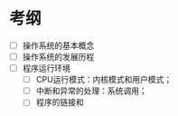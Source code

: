 # 考纲
- [ ] 操作系统的基本概念
- [ ] 操作系统的发展历程
- [ ] 程序运行环境
	- [ ] CPU运行模式：内核模式和用户模式；
	- [ ] 中断和异常的处理：系统调用；
	- [ ] 程序的链接和